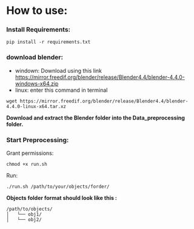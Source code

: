 
# How to use:
### Install Requirements:
```
pip install -r requirements.txt
```

### download blender:
- windown: Download using this link
 https://mirror.freedif.org/blender/release/Blender4.4/blender-4.4.0-windows-x64.zip
- linux: enter this command in terminal
```
wget https://mirror.freedif.org/blender/release/Blender4.4/blender-4.4.0-linux-x64.tar.xz
```
**Download and extract the Blender folder into the Data_preprocessing folder.**

### Start Preprocessing:
Grant permissions: 
```
chmod +x run.sh
```
Run:
```
./run.sh /path/to/your/objects/forder/
```
**Objects folder format should look like this :**
```
/path/to/objects/
│   └── obj1/  
│   └── obj2/ 
```